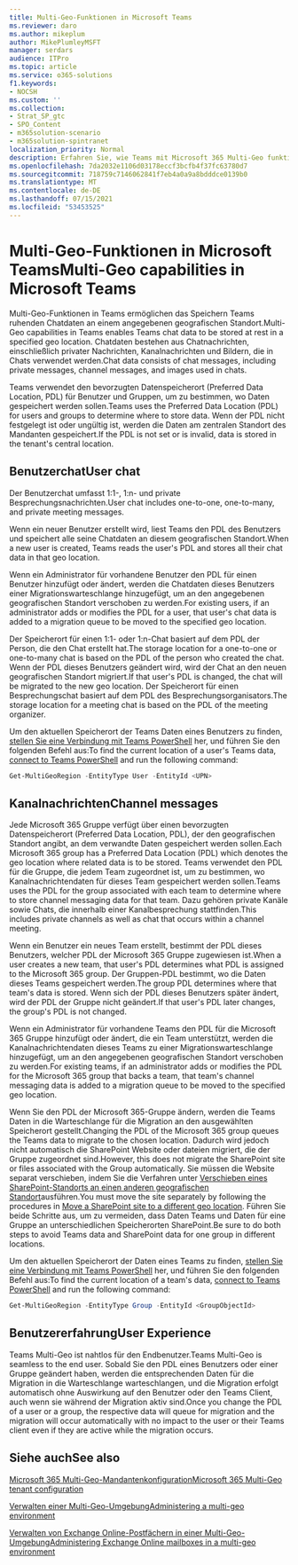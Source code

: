 ```yaml
---
title: Multi-Geo-Funktionen in Microsoft Teams
ms.reviewer: daro
ms.author: mikeplum
author: MikePlumleyMSFT
manager: serdars
audience: ITPro
ms.topic: article
ms.service: o365-solutions
f1.keywords:
- NOCSH
ms.custom: ''
ms.collection:
- Strat_SP_gtc
- SPO_Content
- m365solution-scenario
- m365solution-spintranet
localization_priority: Normal
description: Erfahren Sie, wie Teams mit Microsoft 365 Multi-Geo funktioniert.
ms.openlocfilehash: 7da2032e1106d03178eccf3bcfb4f37fc63780d7
ms.sourcegitcommit: 718759c7146062841f7eb4a0a9a8bdddce0139b0
ms.translationtype: MT
ms.contentlocale: de-DE
ms.lasthandoff: 07/15/2021
ms.locfileid: "53453525"
---
```

# <a name="multi-geo-capabilities-in-microsoft-teams"></a><span data-ttu-id="41a17-103">Multi-Geo-Funktionen in Microsoft Teams</span><span class="sxs-lookup"><span data-stu-id="41a17-103">Multi-Geo capabilities in Microsoft Teams</span></span>

<span data-ttu-id="41a17-104">Multi-Geo-Funktionen in Teams ermöglichen das Speichern Teams ruhenden Chatdaten an einem angegebenen geografischen Standort.</span><span class="sxs-lookup"><span data-stu-id="41a17-104">Multi-Geo capabilities in Teams enables Teams chat data to be stored at rest in a specified geo location.</span></span> <span data-ttu-id="41a17-105">Chatdaten bestehen aus Chatnachrichten, einschließlich privater Nachrichten, Kanalnachrichten und Bildern, die in Chats verwendet werden.</span><span class="sxs-lookup"><span data-stu-id="41a17-105">Chat data consists of chat messages, including private messages, channel messages, and images used in chats.</span></span>

<span data-ttu-id="41a17-106">Teams verwendet den bevorzugten Datenspeicherort (Preferred Data Location, PDL) für Benutzer und Gruppen, um zu bestimmen, wo Daten gespeichert werden sollen.</span><span class="sxs-lookup"><span data-stu-id="41a17-106">Teams uses the Preferred Data Location (PDL) for users and groups to determine where to store data.</span></span> <span data-ttu-id="41a17-107">Wenn der PDL nicht festgelegt ist oder ungültig ist, werden die Daten am zentralen Standort des Mandanten gespeichert.</span><span class="sxs-lookup"><span data-stu-id="41a17-107">If the PDL is not set or is invalid, data is stored in the tenant's central location.</span></span>

## <a name="user-chat"></a><span data-ttu-id="41a17-108">Benutzerchat</span><span class="sxs-lookup"><span data-stu-id="41a17-108">User chat</span></span>

<span data-ttu-id="41a17-109">Der Benutzerchat umfasst 1:1-, 1:n- und private Besprechungsnachrichten.</span><span class="sxs-lookup"><span data-stu-id="41a17-109">User chat includes one-to-one, one-to-many, and private meeting messages.</span></span>

<span data-ttu-id="41a17-110">Wenn ein neuer Benutzer erstellt wird, liest Teams den PDL des Benutzers und speichert alle seine Chatdaten an diesem geografischen Standort.</span><span class="sxs-lookup"><span data-stu-id="41a17-110">When a new user is created, Teams reads the user's PDL and stores all their chat data in that geo location.</span></span>

<span data-ttu-id="41a17-111">Wenn ein Administrator für vorhandene Benutzer den PDL für einen Benutzer hinzufügt oder ändert, werden die Chatdaten dieses Benutzers einer Migrationswarteschlange hinzugefügt, um an den angegebenen geografischen Standort verschoben zu werden.</span><span class="sxs-lookup"><span data-stu-id="41a17-111">For existing users, if an administrator adds or modifies the PDL for a user, that user's chat data is added to a migration queue to be moved to the specified geo location.</span></span>

<span data-ttu-id="41a17-112">Der Speicherort für einen 1:1- oder 1:n-Chat basiert auf dem PDL der Person, die den Chat erstellt hat.</span><span class="sxs-lookup"><span data-stu-id="41a17-112">The storage location for a one-to-one or one-to-many chat is based on the PDL of the person who created the chat.</span></span> <span data-ttu-id="41a17-113">Wenn der PDL dieses Benutzers geändert wird, wird der Chat an den neuen geografischen Standort migriert.</span><span class="sxs-lookup"><span data-stu-id="41a17-113">If that user's PDL is changed, the chat will be migrated to the new geo location.</span></span> <span data-ttu-id="41a17-114">Der Speicherort für einen Besprechungschat basiert auf dem PDL des Besprechungsorganisators.</span><span class="sxs-lookup"><span data-stu-id="41a17-114">The storage location for a meeting chat is based on the PDL of the meeting organizer.</span></span>

<span data-ttu-id="41a17-115">Um den aktuellen Speicherort der Teams Daten eines Benutzers zu finden, [stellen Sie eine Verbindung mit Teams PowerShell](/powershell/module/teams/connect-microsoftteams) her, und führen Sie den folgenden Befehl aus:</span><span class="sxs-lookup"><span data-stu-id="41a17-115">To find the current location of a user's Teams data, [connect to Teams PowerShell](/powershell/module/teams/connect-microsoftteams) and run the following command:</span></span>

```PowerShell
Get-MultiGeoRegion -EntityType User -EntityId <UPN>
```

## <a name="channel-messages"></a><span data-ttu-id="41a17-116">Kanalnachrichten</span><span class="sxs-lookup"><span data-stu-id="41a17-116">Channel messages</span></span>

<span data-ttu-id="41a17-117">Jede Microsoft 365 Gruppe verfügt über einen bevorzugten Datenspeicherort (Preferred Data Location, PDL), der den geografischen Standort angibt, an dem verwandte Daten gespeichert werden sollen.</span><span class="sxs-lookup"><span data-stu-id="41a17-117">Each Microsoft 365 group has a Preferred Data Location (PDL) which denotes the geo location where related data is to be stored.</span></span> <span data-ttu-id="41a17-118">Teams verwendet den PDL für die Gruppe, die jedem Team zugeordnet ist, um zu bestimmen, wo Kanalnachrichtendaten für dieses Team gespeichert werden sollen.</span><span class="sxs-lookup"><span data-stu-id="41a17-118">Teams uses the PDL for the group associated with each team to determine where to store channel messaging data for that team.</span></span> <span data-ttu-id="41a17-119">Dazu gehören private Kanäle sowie Chats, die innerhalb einer Kanalbesprechung stattfinden.</span><span class="sxs-lookup"><span data-stu-id="41a17-119">This includes private channels as well as chat that occurs within a channel meeting.</span></span>

<span data-ttu-id="41a17-120">Wenn ein Benutzer ein neues Team erstellt, bestimmt der PDL dieses Benutzers, welcher PDL der Microsoft 365 Gruppe zugewiesen ist.</span><span class="sxs-lookup"><span data-stu-id="41a17-120">When a user creates a new team, that user's PDL determines what PDL is assigned to the Microsoft 365 group.</span></span> <span data-ttu-id="41a17-121">Der Gruppen-PDL bestimmt, wo die Daten dieses Teams gespeichert werden.</span><span class="sxs-lookup"><span data-stu-id="41a17-121">The group PDL determines where that team's data is stored.</span></span> <span data-ttu-id="41a17-122">Wenn sich der PDL dieses Benutzers später ändert, wird der PDL der Gruppe nicht geändert.</span><span class="sxs-lookup"><span data-stu-id="41a17-122">If that user's PDL later changes, the group's PDL is not changed.</span></span>

<span data-ttu-id="41a17-123">Wenn ein Administrator für vorhandene Teams den PDL für die Microsoft 365 Gruppe hinzufügt oder ändert, die ein Team unterstützt, werden die Kanalnachrichtendaten dieses Teams zu einer Migrationswarteschlange hinzugefügt, um an den angegebenen geografischen Standort verschoben zu werden.</span><span class="sxs-lookup"><span data-stu-id="41a17-123">For existing teams, if an administrator adds or modifies the PDL for the Microsoft 365 group that backs a team, that team's channel messaging data is added to a migration queue to be moved to the specified geo location.</span></span>

<span data-ttu-id="41a17-124">Wenn Sie den PDL der Microsoft 365-Gruppe ändern, werden die Teams Daten in die Warteschlange für die Migration an den ausgewählten Speicherort gestellt.</span><span class="sxs-lookup"><span data-stu-id="41a17-124">Changing the PDL of the Microsoft 365 group queues the Teams data to migrate to the chosen location.</span></span> <span data-ttu-id="41a17-125">Dadurch wird jedoch nicht automatisch die SharePoint Website oder dateien migriert, die der Gruppe zugeordnet sind.</span><span class="sxs-lookup"><span data-stu-id="41a17-125">However, this does not migrate the SharePoint site or files associated with the Group automatically.</span></span> <span data-ttu-id="41a17-126">Sie müssen die Website separat verschieben, indem Sie die Verfahren unter [Verschieben eines SharePoint-Standorts an einen anderen geografischen Standort](/microsoft-365/enterprise/move-sharepoint-between-geo-locations)ausführen.</span><span class="sxs-lookup"><span data-stu-id="41a17-126">You must move the site separately by following the procedures in [Move a SharePoint site to a different geo location](/microsoft-365/enterprise/move-sharepoint-between-geo-locations).</span></span> <span data-ttu-id="41a17-127">Führen Sie beide Schritte aus, um zu vermeiden, dass Daten Teams und Daten für eine Gruppe an unterschiedlichen Speicherorten SharePoint.</span><span class="sxs-lookup"><span data-stu-id="41a17-127">Be sure to do both steps to avoid Teams data and SharePoint data for one group in different locations.</span></span>

<span data-ttu-id="41a17-128">Um den aktuellen Speicherort der Daten eines Teams zu finden, [stellen Sie eine Verbindung mit Teams PowerShell](/powershell/module/teams/connect-microsoftteams) her, und führen Sie den folgenden Befehl aus:</span><span class="sxs-lookup"><span data-stu-id="41a17-128">To find the current location of a team's data, [connect to Teams PowerShell](/powershell/module/teams/connect-microsoftteams) and run the following command:</span></span>

```PowerShell
Get-MultiGeoRegion -EntityType Group -EntityId <GroupObjectId>
```

## <a name="user-experience"></a><span data-ttu-id="41a17-129">Benutzererfahrung</span><span class="sxs-lookup"><span data-stu-id="41a17-129">User Experience</span></span>

<span data-ttu-id="41a17-130">Teams Multi-Geo ist nahtlos für den Endbenutzer.</span><span class="sxs-lookup"><span data-stu-id="41a17-130">Teams Multi-Geo is seamless to the end user.</span></span> <span data-ttu-id="41a17-131">Sobald Sie den PDL eines Benutzers oder einer Gruppe geändert haben, werden die entsprechenden Daten für die Migration in die Warteschlange warteschlangen, und die Migration erfolgt automatisch ohne Auswirkung auf den Benutzer oder den Teams Client, auch wenn sie während der Migration aktiv sind.</span><span class="sxs-lookup"><span data-stu-id="41a17-131">Once you change the PDL of a user or a group, the respective data will queue for migration and the migration will occur automatically with no impact to the user or their Teams client even if they are active while the migration occurs.</span></span>

## <a name="see-also"></a><span data-ttu-id="41a17-132">Siehe auch</span><span class="sxs-lookup"><span data-stu-id="41a17-132">See also</span></span>

[<span data-ttu-id="41a17-133">Microsoft 365 Multi-Geo-Mandantenkonfiguration</span><span class="sxs-lookup"><span data-stu-id="41a17-133">Microsoft 365 Multi-Geo tenant configuration</span></span>](/microsoft-365/enterprise/multi-geo-tenant-configuration)

[<span data-ttu-id="41a17-134">Verwalten einer Multi-Geo-Umgebung</span><span class="sxs-lookup"><span data-stu-id="41a17-134">Administering a multi-geo environment</span></span>](administering-a-multi-geo-environment.md)

[<span data-ttu-id="41a17-135">Verwalten von Exchange Online-Postfächern in einer Multi-Geo-Umgebung</span><span class="sxs-lookup"><span data-stu-id="41a17-135">Administering Exchange Online mailboxes in a multi-geo environment</span></span>](administering-exchange-online-multi-geo.md)
